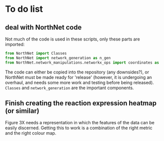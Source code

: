 # To do list

## deal with NorthNet code

Not much of the code is used in these scripts, only these parts are imported:

~~~python
from NorthNet import Classes
from NorthNet import network_generation as n_gen
from NorthNet.network_manipulations.networkx_ops import coordinates as c_ops
~~~

The code can either be copied into the repository (any downsides?), or NorthNet must be made ready for 'release' (however, it is undergoing an overhaul, and needs some more work and testing before being released). `Classes` and `network_generation` are the important components.

## Finish creating the reaction expression heatmap (or similar)

Figure 3X needs a representation in which the features of the data can be easily discerned. Getting this to work is a combination of the right metric and the right colour map.
